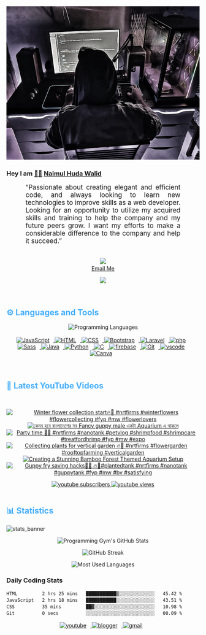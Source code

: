 <!-- ![github_cover_banner](https://www.digitalsolutionservices.com/img/services/web%20development.gif)-->

<div align="center" style="display:block;">
    <img height="400px" width="100%" alt="github cover banner" src="https://raw.githubusercontent.com/NaimulHudaWalid/NaimulHudaWalid/main/272276268_3114779035434264_920860974401480824_n.jpg"/> 
</div>

### Hey I am [👨🏻‍][facebook] [Naimul Huda Walid][youtube]



<p align:"center" style="text-align: justify; margin: 0 50px; font-size: 17px;" >
   “Passionate about creating elegant and efficient code, and always looking to learn new technologies to improve skills as a web developer. Looking for an opportunity to utilize my acquired skills and training to help the company and my future peers grow. I want my efforts to make a considerable difference to the company and help it succeed.”
<br>
<br>
<div align="center">

![](https://visitor-badge.glitch.me/badge?page_id=NaimulHudaWalid)
    <br />
[Email Me](mailto:dev.naimulhuda@gmail.com)
</div>
</p>
<!-- Typing SVG by DenverCoder1 - https://github.com/DenverCoder1/readme-typing-svg -->
<p align="center">
<!--   <a href="https://github.com/DenverCoder1/readme-typing-svg"> -->
    <img src="https://readme-typing-svg.herokuapp.com?color=E22FE4&width=380&height=45&lines=Open-Source+Enthusiast;Learning+In+Public;Empowering+Others;Nice+To+Meet+You+...&center=true"></a>

</p>
<br>
<!-- Languages and Tools -->

<h2 style="color: #44AEFB">⚙️ Languages and Tools</h2>
<div align="center" style="display:block;">
    <img width="100px" alt="Programming Languages" src="https://user-images.githubusercontent.com/78341798/194531121-47b0119a-ce00-439d-b586-125f86acb098.png"/> 
</div>
<br>   
<!-- Icons Resources -->
<!-- https://devicon.dev/ -->
<!-- https://cdn.jsdelivr.net/npm/simple-icons@v3/icons/ -->
<div align="center">
  <a href="https://developer.mozilla.org/en-US/docs/Web/JavaScript" target="_blank" rel="noreferrer">
      <img  alt="JavaScript" height="50px" style="padding-right:10px;" src="https://cdn.jsdelivr.net/gh/devicons/devicon/icons/javascript/javascript-plain.svg"/>
  </a>
  
 
  <a href="https://developer.mozilla.org/en-US/docs/Web/HTML" target="_blank" rel="noreferrer">
      <img  alt="HTML" height="50px" style="padding-right:10px;" src="https://cdn.jsdelivr.net/gh/devicons/devicon/icons/html5/html5-original.svg"/>
  </a>
  <a href="https://developer.mozilla.org/en-US/docs/Web/CSS" target="_blank" rel="noreferrer">
      <img  alt="CSS" height="50px" style="padding-right:10px;" src="https://cdn.jsdelivr.net/gh/devicons/devicon/icons/css3/css3-original.svg"/>
  </a>
  <a href="https://getbootstrap.com/" target="_blank" rel="noreferrer">
      <img  alt="Bootstrap" height="50px" style="padding-right:10px;" src="https://cdn.jsdelivr.net/gh/devicons/devicon/icons/bootstrap/bootstrap-original.svg"/>
  </a> 
  <a href="https://laravel.com/" target="_blank" rel="noreferrer">
      <img  alt="Laravel" height="50px" style="padding-right:10px;" src="https://cdn.jsdelivr.net/gh/devicons/devicon/icons/laravel/laravel-plain.svg"/>
  </a>
  <a href="https://www.php.net/" target="_blank" rel="noreferrer">
      <img  alt="php" height="50px" style="padding-right:10px;" src="https://cdn.jsdelivr.net/gh/devicons/devicon/icons/php/php-original.svg"/>
  </a>
  <a href="https://sass-lang.com/" target="_blank" rel="noreferrer">
      <img  alt="Sass" height="50px" style="padding-right:10px;" src="https://cdn.jsdelivr.net/gh/devicons/devicon/icons/sass/sass-original.svg"/>
  </a>
  <a href="https://www.java.com/en/" target="_blank" rel="noreferrer">
      <img  alt="Java" height="50px" style="padding-right:10px;" src="https://cdn.jsdelivr.net/gh/devicons/devicon/icons/java/java-original.svg"/>
  </a>    
  <a href="https://www.python.org/" target="_blank" rel="noreferrer">
      <img  alt="Python" height="50px" style="padding-right:10px;" src="https://cdn.jsdelivr.net/gh/devicons/devicon/icons/python/python-original.svg"/>
  </a>
  <a href="https://www.cprogramming.com/" target="_blank" rel="noreferrer">
      <img  alt="C" height="50px" style="padding-right:10px;" src="https://cdn.jsdelivr.net/gh/devicons/devicon/icons/c/c-original.svg"/>
  </a>
  
  <a href="https://firebase.google.com/" target="_blank" rel="noreferrer">
      <img  alt="firebase" height="50px" style="padding-right:10px;" src="https://cdn.jsdelivr.net/gh/devicons/devicon/icons/firebase/firebase-plain.svg"/>
  </a>
 
  <a href="https://git-scm.com/" target="_blank" rel="noreferrer">
      <img  alt="Git" height="50px" style="padding-right:10px;" src="https://cdn.jsdelivr.net/gh/devicons/devicon/icons/git/git-original.svg"/>
  </a>
  
  <a href="https://code.visualstudio.com/" target="_blank" rel="noreferrer">
      <img  alt="vscode" height="50px" style="padding-right:10px;"src="https://cdn.jsdelivr.net/gh/devicons/devicon/icons/vscode/vscode-original.svg"/>
  </a>
  <a href="https://www.canva.com/" target="_blank" rel="noreferrer">
      <img  alt="Canva" height="50px" style="padding-right:10px;" src="https://cdn.jsdelivr.net/gh/devicons/devicon/icons/canva/canva-original.svg"/> 
  </a>
</div>
<br>
<br>

<!-- Latest YouTube Videos -->

<h2 style="color: #44AEFB">🎦 Latest YouTube Videos</h2>
<br />

<!-- Resource/Reference: https://github.com/DenverCoder1/github-readme-youtube-cards -->
<div class="youtube videos cards" align="center">

<!-- BEGIN YOUTUBE-CARDS -->
[![Winter flower collection start🔥🖤 #nrtfirms #winterflowers #flowercollecting #fyp #mw #flowerlovers](https://ytcards.demolab.com/?id=y4gEZpaj_p4&title=Winter+flower+collection+start%F0%9F%94%A5%F0%9F%96%A4+%23nrtfirms+%23winterflowers+%23flowercollecting+%23fyp+%23mw+%23flowerlovers&lang=en&timestamp=1701518950&background_color=%230d1117&title_color=%23ffffff&stats_color=%23dedede&max_title_lines=1&width=250&border_radius=5 "Winter flower collection start🔥🖤 #nrtfirms #winterflowers #flowercollecting #fyp #mw #flowerlovers")](https://www.youtube.com/watch?v=y4gEZpaj_p4)
[![কেমন হবে বাংলাদেশের সব Fancy guppy male একটা Aquarium এ থাকলে](https://ytcards.demolab.com/?id=IuS5lZs3mIs&title=%E0%A6%95%E0%A7%87%E0%A6%AE%E0%A6%A8+%E0%A6%B9%E0%A6%AC%E0%A7%87+%E0%A6%AC%E0%A6%BE%E0%A6%82%E0%A6%B2%E0%A6%BE%E0%A6%A6%E0%A7%87%E0%A6%B6%E0%A7%87%E0%A6%B0+%E0%A6%B8%E0%A6%AC+Fancy+guppy+male+%E0%A6%8F%E0%A6%95%E0%A6%9F%E0%A6%BE+Aquarium+%E0%A6%8F+%E0%A6%A5%E0%A6%BE%E0%A6%95%E0%A6%B2%E0%A7%87&lang=en&timestamp=1701514458&background_color=%230d1117&title_color=%23ffffff&stats_color=%23dedede&max_title_lines=1&width=250&border_radius=5 "কেমন হবে বাংলাদেশের সব Fancy guppy male একটা Aquarium এ থাকলে")](https://www.youtube.com/watch?v=IuS5lZs3mIs)
[![Party time 🥳🔥 #nrtfirms #nanotank #petvlog #shrimpfood #shrimpcare #treatfordhrimp #fyp #mw #expo](https://ytcards.demolab.com/?id=kpgoMVHZ6dk&title=Party+time+%F0%9F%A5%B3%F0%9F%94%A5+%23nrtfirms+%23nanotank+%23petvlog+%23shrimpfood+%23shrimpcare+%23treatfordhrimp+%23fyp+%23mw+%23expo&lang=en&timestamp=1701483450&background_color=%230d1117&title_color=%23ffffff&stats_color=%23dedede&max_title_lines=1&width=250&border_radius=5 "Party time 🥳🔥 #nrtfirms #nanotank #petvlog #shrimpfood #shrimpcare #treatfordhrimp #fyp #mw #expo")](https://www.youtube.com/watch?v=kpgoMVHZ6dk)
[![Collecting plants for vertical garden 🔥🖤 #nrtfirms #flowergarden #rooftopfarming #verticalgarden](https://ytcards.demolab.com/?id=eJz-LsTrz3A&title=Collecting+plants+for+vertical+garden+%F0%9F%94%A5%F0%9F%96%A4+%23nrtfirms+%23flowergarden+%23rooftopfarming+%23verticalgarden&lang=en&timestamp=1701432077&background_color=%230d1117&title_color=%23ffffff&stats_color=%23dedede&max_title_lines=1&width=250&border_radius=5 "Collecting plants for vertical garden 🔥🖤 #nrtfirms #flowergarden #rooftopfarming #verticalgarden")](https://www.youtube.com/watch?v=eJz-LsTrz3A)
[![Creating a Stunning Bamboo Forest Themed Aquarium Setup](https://ytcards.demolab.com/?id=BjOmKBPXUZo&title=Creating+a+Stunning+Bamboo+Forest+Themed+Aquarium+Setup&lang=en&timestamp=1701420626&background_color=%230d1117&title_color=%23ffffff&stats_color=%23dedede&max_title_lines=1&width=250&border_radius=5 "Creating a Stunning Bamboo Forest Themed Aquarium Setup")](https://www.youtube.com/watch?v=BjOmKBPXUZo)
[![Guppy fry saving hacks👌🏻 🔥🖤#plantedtank #nrtfirms #nanotank #guppytank #fyp #mw #bv #satisfying](https://ytcards.demolab.com/?id=FUB0FXFHN2E&title=Guppy+fry+saving+hacks%F0%9F%91%8C%F0%9F%8F%BB+%F0%9F%94%A5%F0%9F%96%A4%23plantedtank+%23nrtfirms+%23nanotank+%23guppytank+%23fyp+%23mw+%23bv+%23satisfying&lang=en&timestamp=1701390115&background_color=%230d1117&title_color=%23ffffff&stats_color=%23dedede&max_title_lines=1&width=250&border_radius=5 "Guppy fry saving hacks👌🏻 🔥🖤#plantedtank #nrtfirms #nanotank #guppytank #fyp #mw #bv #satisfying")](https://www.youtube.com/watch?v=FUB0FXFHN2E)
<!-- END YOUTUBE-CARDS -->
</div>

<!-- Begin Youtube Buttons -->
<!-- Resource/Reference:  https://github.com/DenverCoder1/custom-icon-badges -->
<div class="youtube buttons" align="center">
    <a href="https://www.youtube.com/channel/UCa3YaFwzSII0kKg3Nads2dQ"  target="_blank">
        <img alt="youtube subscribers" src="https://img.shields.io/youtube/channel/subscribers/UCa3YaFwzSII0kKg3Nads2dQ?logo=youtube&logoColor=red&style=for-the-badge"/>
    </a> 
    <a href="https://www.youtube.com/channel/UCa3YaFwzSII0kKg3Nads2dQ"  target="_blank">
        <img alt="youtube views" src="https://custom-icon-badges.demolab.com/youtube/channel/views/UCa3YaFwzSII0kKg3Nads2dQ?color=%23E05D44&logo=eye&logoColor=white&style=for-the-badge&labelColor=#555555"/>
    </a> 
</div>
<br>
<!-- End Youtube Buttons -->

<!-- Statistics -->

<h2 style="color: #44AEFB">📊 Statistics</h2>

![stats_banner](https://user-images.githubusercontent.com/78341798/194534778-d662496c-ae00-4e8d-ae9b-b90912054e7f.gif)

<!-- Begin Stats Cards -->
<!-- Resources:  -->
<!-- Github & Languages Stats: https://github.com/naimul15-12090/github-readme-stats --> 
<!-- Streak Stats: https://github.com/denvercoder1/github-readme-streak-stats -->
<!-- Change the value after ?username= to your GitHub username. -->
<div class="stats" align="center">

![Programming Gym's GitHub Stats](https://github-readme-stats.vercel.app/api?username=NaimulHudaWalid&hide=stars&count_private=true&show_icons=true&theme=algolia&border_radius=20)

![GitHub Streak](https://streak-stats.demolab.com?user=NaimulHudaWalid&count_private=true&theme=algolia&border_radius=22)

![Most Used Languages](https://github-readme-stats.vercel.app/api/top-langs/?username=NaimulHudaWalid&langs_count=8&layout=compact&show_icons=true&theme=algolia&border_radius=20)
    
<!-- ![Top Langs](https://github-readme-stats.vercel.app/api/top-langs/?username=naimul15-12090&langs_count=8) -->
<!-- [![Top Langs](https://github-readme-stats.vercel.app/api/top-langs/?username=naimul15-12090&layout=compact)](https://github.com/anuraghazra/github-readme-stats)
 -->
    
</div>
<!--  End Stats Cards -->



### Daily Coding Stats
<!--START_SECTION:waka-->

```txt
HTML         2 hrs 25 mins   ███████████▒░░░░░░░░░░░░░   45.42 %
JavaScript   2 hrs 18 mins   ███████████░░░░░░░░░░░░░░   43.51 %
CSS          35 mins         ██▓░░░░░░░░░░░░░░░░░░░░░░   10.98 %
Git          0 secs          ░░░░░░░░░░░░░░░░░░░░░░░░░   00.09 %
```

<!--END_SECTION:waka-->
<!-- Begin Footer -->
<!-- Icons Resources -->
<!-- https://devicon.dev/ -->
<div class="footer" align="center" style="margin:15px;">
    <a href="https://www.youtube.com/channel/UCa3YaFwzSII0kKg3Nads2dQ" target="_blank">
        <img  style="margin:0 10px 10px 0;" src="https://user-images.githubusercontent.com/78341798/194531650-698ef1b1-9cbd-4b4f-96ef-5a2ec4b5d7e6.svg" alt="youtube" width="40px"/>
    </a>
    <a href="https://www.linkedin.com/in/naimulhudawalid/" target="_blank">
        <img style="margin:0 10px 10px 0;" src="https://user-images.githubusercontent.com/78341798/194531458-b5dfeb1b-bad5-4dfa-909a-2e402262db9a.svg" alt="blogger" width="40px"/>
    </a>
    <a href="mailto:dev.naimulhuda@gmail.com" target="_blank">
        <img style="margin:0 10px 10px 0;" src="https://user-images.githubusercontent.com/78341798/194531383-ddb2b774-5bb9-491c-b601-4a4a7d9792fb.svg" alt="gmail" width="40px"/>
    </a>
</div>
<!-- End Footer -->

[youtube]: https://www.youtube.com/channel/UCa3YaFwzSII0kKg3Nads2dQ
[facebook]: https://www.facebook.com/profile.php?id=100007065945838
